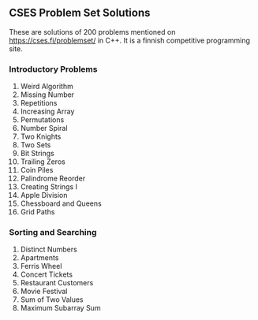 ## CSES Problem Set Solutions

These are solutions of 200 problems mentioned on https://cses.fi/problemset/ in C++.
It is a finnish competitive programming site.

### Introductory Problems
1. Weird Algorithm
2. Missing Number  
3. Repetitions
4. Increasing Array
5. Permutations
6. Number Spiral
7. Two Knights
8. Two Sets
9. Bit Strings
10. Trailing Zeros
11. Coin Piles
12. Palindrome Reorder
13. Creating Strings I
14. Apple Division
15. Chessboard and Queens
16. Grid Paths

### Sorting and Searching
1. Distinct Numbers
2. Apartments
3. Ferris Wheel
4. Concert Tickets
5. Restaurant Customers
6. Movie Festival
7. Sum of Two Values
8. Maximum Subarray Sum

